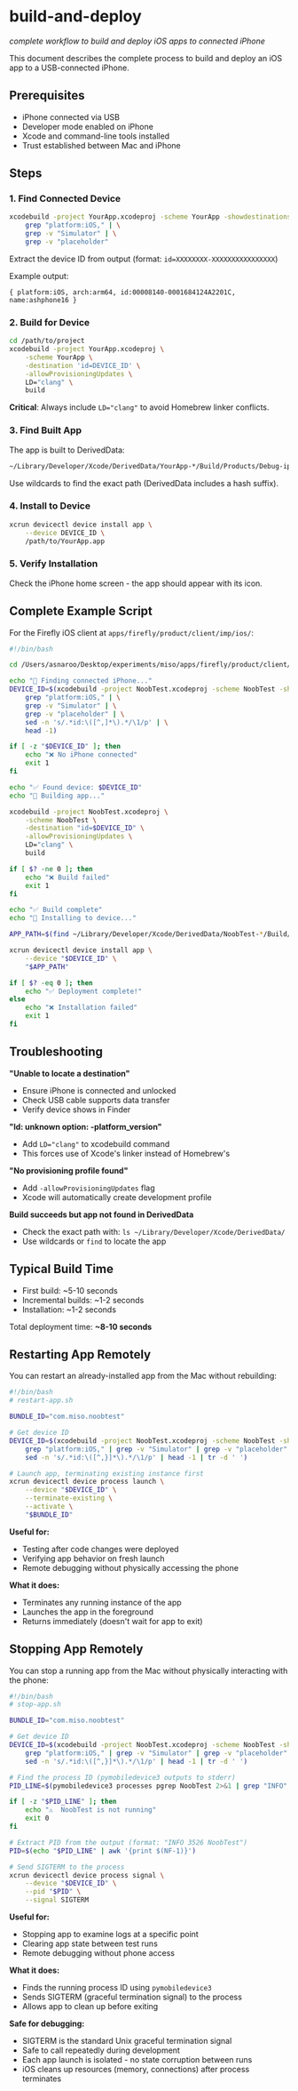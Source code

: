 # build-and-deploy
*complete workflow to build and deploy iOS apps to connected iPhone*

This document describes the complete process to build and deploy an iOS app to a USB-connected iPhone.

## Prerequisites

- iPhone connected via USB
- Developer mode enabled on iPhone
- Xcode and command-line tools installed
- Trust established between Mac and iPhone

## Steps

### 1. Find Connected Device

```bash
xcodebuild -project YourApp.xcodeproj -scheme YourApp -showdestinations 2>&1 | \
    grep "platform:iOS," | \
    grep -v "Simulator" | \
    grep -v "placeholder"
```

Extract the device ID from output (format: `id=XXXXXXXX-XXXXXXXXXXXXXXXX`)

Example output:
```
{ platform:iOS, arch:arm64, id:00008140-0001684124A2201C, name:ashphone16 }
```

### 2. Build for Device

```bash
cd /path/to/project
xcodebuild -project YourApp.xcodeproj \
    -scheme YourApp \
    -destination 'id=DEVICE_ID' \
    -allowProvisioningUpdates \
    LD="clang" \
    build
```

**Critical**: Always include `LD="clang"` to avoid Homebrew linker conflicts.

### 3. Find Built App

The app is built to DerivedData:
```bash
~/Library/Developer/Xcode/DerivedData/YourApp-*/Build/Products/Debug-iphoneos/YourApp.app
```

Use wildcards to find the exact path (DerivedData includes a hash suffix).

### 4. Install to Device

```bash
xcrun devicectl device install app \
    --device DEVICE_ID \
    /path/to/YourApp.app
```

### 5. Verify Installation

Check the iPhone home screen - the app should appear with its icon.

## Complete Example Script

For the Firefly iOS client at `apps/firefly/product/client/imp/ios/`:

```bash
#!/bin/bash

cd /Users/asnaroo/Desktop/experiments/miso/apps/firefly/product/client/imp/ios

echo "📱 Finding connected iPhone..."
DEVICE_ID=$(xcodebuild -project NoobTest.xcodeproj -scheme NoobTest -showdestinations 2>&1 | \
    grep "platform:iOS," | \
    grep -v "Simulator" | \
    grep -v "placeholder" | \
    sed -n 's/.*id:\([^,]*\).*/\1/p' | \
    head -1)

if [ -z "$DEVICE_ID" ]; then
    echo "❌ No iPhone connected"
    exit 1
fi

echo "✅ Found device: $DEVICE_ID"
echo "🔨 Building app..."

xcodebuild -project NoobTest.xcodeproj \
    -scheme NoobTest \
    -destination "id=$DEVICE_ID" \
    -allowProvisioningUpdates \
    LD="clang" \
    build

if [ $? -ne 0 ]; then
    echo "❌ Build failed"
    exit 1
fi

echo "✅ Build complete"
echo "📲 Installing to device..."

APP_PATH=$(find ~/Library/Developer/Xcode/DerivedData/NoobTest-*/Build/Products/Debug-iphoneos/NoobTest.app -type d | head -1)

xcrun devicectl device install app \
    --device "$DEVICE_ID" \
    "$APP_PATH"

if [ $? -eq 0 ]; then
    echo "✅ Deployment complete!"
else
    echo "❌ Installation failed"
    exit 1
fi
```

## Troubleshooting

**"Unable to locate a destination"**
- Ensure iPhone is connected and unlocked
- Check USB cable supports data transfer
- Verify device shows in Finder

**"ld: unknown option: -platform_version"**
- Add `LD="clang"` to xcodebuild command
- This forces use of Xcode's linker instead of Homebrew's

**"No provisioning profile found"**
- Add `-allowProvisioningUpdates` flag
- Xcode will automatically create development profile

**Build succeeds but app not found in DerivedData**
- Check the exact path with: `ls ~/Library/Developer/Xcode/DerivedData/`
- Use wildcards or `find` to locate the app

## Typical Build Time

- First build: ~5-10 seconds
- Incremental builds: ~1-2 seconds
- Installation: ~1-2 seconds

Total deployment time: **~8-10 seconds**

## Restarting App Remotely

You can restart an already-installed app from the Mac without rebuilding:

```bash
#!/bin/bash
# restart-app.sh

BUNDLE_ID="com.miso.noobtest"

# Get device ID
DEVICE_ID=$(xcodebuild -project NoobTest.xcodeproj -scheme NoobTest -showdestinations 2>&1 | \
    grep "platform:iOS," | grep -v "Simulator" | grep -v "placeholder" | \
    sed -n 's/.*id:\([^,}]*\).*/\1/p' | head -1 | tr -d ' ')

# Launch app, terminating existing instance first
xcrun devicectl device process launch \
    --device "$DEVICE_ID" \
    --terminate-existing \
    --activate \
    "$BUNDLE_ID"
```

**Useful for:**
- Testing after code changes were deployed
- Verifying app behavior on fresh launch
- Remote debugging without physically accessing the phone

**What it does:**
- Terminates any running instance of the app
- Launches the app in the foreground
- Returns immediately (doesn't wait for app to exit)

## Stopping App Remotely

You can stop a running app from the Mac without physically interacting with the phone:

```bash
#!/bin/bash
# stop-app.sh

BUNDLE_ID="com.miso.noobtest"

# Get device ID
DEVICE_ID=$(xcodebuild -project NoobTest.xcodeproj -scheme NoobTest -showdestinations 2>&1 | \
    grep "platform:iOS," | grep -v "Simulator" | grep -v "placeholder" | \
    sed -n 's/.*id:\([^,}]*\).*/\1/p' | head -1 | tr -d ' ')

# Find the process ID (pymobiledevice3 outputs to stderr)
PID_LINE=$(pymobiledevice3 processes pgrep NoobTest 2>&1 | grep "INFO" | grep "NoobTest" | head -1)

if [ -z "$PID_LINE" ]; then
    echo "⚠️  NoobTest is not running"
    exit 0
fi

# Extract PID from the output (format: "INFO 3526 NoobTest")
PID=$(echo "$PID_LINE" | awk '{print $(NF-1)}')

# Send SIGTERM to the process
xcrun devicectl device process signal \
    --device "$DEVICE_ID" \
    --pid "$PID" \
    --signal SIGTERM
```

**Useful for:**
- Stopping app to examine logs at a specific point
- Clearing app state between test runs
- Remote debugging without phone access

**What it does:**
- Finds the running process ID using `pymobiledevice3`
- Sends SIGTERM (graceful termination signal) to the process
- Allows app to clean up before exiting

**Safe for debugging:**
- SIGTERM is the standard Unix graceful termination signal
- Safe to call repeatedly during development
- Each app launch is isolated - no state corruption between runs
- iOS cleans up resources (memory, connections) after process terminates
